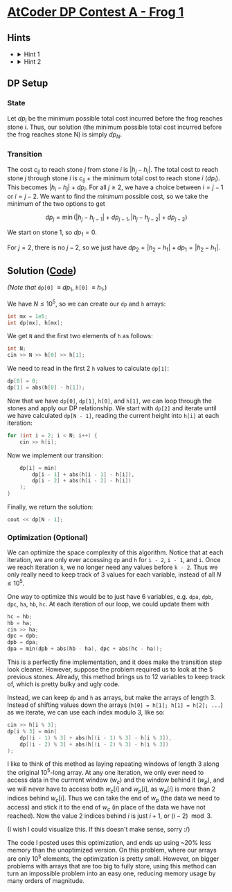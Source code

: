# [AtCoder DP Contest A - Frog 1](https://atcoder.jp/contests/dp/tasks/dp_a)

## Hints
- <details>
    <summary>Hint 1</summary>
    What definition for our state allows the solution to fall into place at <code>dp[N]</code>?
  </details>
- <details>
    <summary>Hint 2</summary>
    If <code>dp[i]</code> is the minimum cost to <code>i</code>, what is the cost to <code>j</code> through <code>i</code> for <code>j = i + 1</code> or <code>j = i + 2</code>? How does this relate to <code>dp[j]</code>?
  </details>

## DP Setup
### State
Let $dp_i$ be the minimum possible total cost incurred before the frog reaches stone $i$. Thus, our solution (the minimum possible total cost incurred before the frog reaches stone N) is simply $dp_N$.

### Transition
The cost $c_{ij}$ to reach stone $j$ from stone $i$ is $|h_j-h_i|$. The total cost to reach stone $j$ through stone $i$ is $c_{ij}$ + the minimum total cost to reach stone $i$ $(dp_i)$. This becomes $|h_i-h_j| + dp_i$. For all $j \geq 2$, we have a choice between $i = j - 1$ or $i = j - 2$. We want to find the *minimum* possible cost, so we take the minimum of the two options to get

$$dp_j = \min(|h_j-h_{j-1}| + dp_{j-1}, |h_j-h_{j-2}| + dp_{j-2})$$

We start on stone 1, so $dp_1 = 0$. 

For $j = 2$, there is no $j-2$, so we just have $dp_2 = |h_2-h_1| + dp_1 = |h_2-h_1|$.

## Solution ([Code](code.cpp))
*(Note that* `dp[0]` $\equiv dp_1$, `h[0]` $\equiv h_1$.)

We have $N \leq 10^5$, so we can create our `dp` and `h` arrays:
```cpp
int mx = 1e5;
int dp[mx], h[mx];
```
We get `N` and the first two elements of `h` as follows:
```cpp
int N;
cin >> N >> h[0] >> h[1];
```
We need to read in the first 2 `h` values to calculate `dp[1]`:
```cpp
dp[0] = 0; 
dp[1] = abs(h[0] - h[1]);
```
Now that we have `dp[0]`, `dp[1]`, `h[0]`, and `h[1]`, we can loop through the stones and apply our DP relationship. We start with `dp[2]` and iterate until we have calculated `dp[N - 1]`, reading the current height into `h[i]` at each iteration:
```cpp
for (int i = 2; i < N; i++) {
	cin >> h[i];
```
Now we implement our transition:
```cpp
	dp[i] = min(
		dp[i - 1] + abs(h[i - 1] - h[i]),
		dp[i - 2] + abs(h[i - 2] - h[i])
	);
}
```
Finally, we return the solution:
```cpp
cout << dp[N - 1];
```
### Optimization (Optional)
We can optimize the space complexity of this algorithm. Notice that at each iteration, we are only ever accessing `dp` and `h` for `i - 2`, `i - 1`, and `i`. Once we reach iteration `k`, we no longer need any values before `k - 2`. Thus we only really need to keep track of 3 values for each variable, instead of all $N \leq 10^5$.

One way to optimize this would be to just have 6 variables, e.g. `dpa`, `dpb`, `dpc`, `ha`, `hb`, `hc`. At each iteration of our loop, we could update them with 
```cpp
hc = hb;
hb = ha;
cin >> ha;
dpc = dpb;
dpb = dpa;
dpa = min(dpb + abs(hb - ha), dpc + abs(hc - ha));
```
This is a perfectly fine implementation, and it does make the transition step look cleaner. However, suppose the problem required us to look at the 5 previous stones. Already, this method brings us to 12 variables to keep track of, which is pretty bulky and ugly code.

Instead, we can keep `dp` and `h` as arrays, but make the arrays of length 3. Instead of shifting values down the arrays (`h[0] = h[1]; h[1] = h[2]; ...`) as we iterate, we can use each index modulo 3, like so:
```cpp
cin >> h[i % 3];
dp[i % 3] = min(
	dp[(i - 1) % 3] + abs(h[(i - 1) % 3] - h[i % 3]),
	dp[(i - 2) % 3] + abs(h[(i - 2) % 3] - h[i % 3])
);
```
I like to think of this method as laying repeating windows of length 3 along the original $10^5$-long array. At any one iteration, we only ever need to access data in the currrent window $(w_c)$ and the window behind it $(w_p)$, and we will never have to access both $w_c[i]$ and $w_p[i]$, as $w_p[i]$ is more than 2 indices behind $w_c[i]$. Thus we can take the end of $w_p$ (the data we need to access) and stick it to the end of $w_c$ (in place of the data we have not reached). Now the value 2 indices behind $i$ is just $i + 1$, or $(i - 2) \mod 3$. 

(I wish I could visualize this. If this doesn't make sense, sorry :/)

The code I posted uses this optimization, and ends up using ~20% less memory than the unoptimized version. On this problem, where our arrays are only $10^5$ elements, the optimization is pretty small. However, on bigger problems with arrays that are too big to fully store, using this method can turn an impossible problem into an easy one, reducing memory usage by many orders of magnitude.
